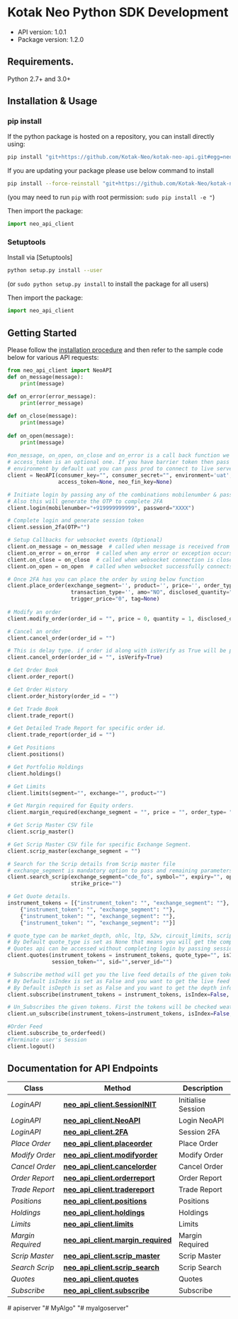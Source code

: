 # Kotak Neo Python SDK Development

- API version: 1.0.1
- Package version: 1.2.0

## Requirements.

Python 2.7+ and 3.0+

## Installation & Usage
### pip install

If the python package is hosted on a repository, you can install directly using:

```sh
pip install "git+https://github.com/Kotak-Neo/kotak-neo-api.git#egg=neo_api_client"
```

If you are updating your package please use below command to install
```sh
pip install --force-reinstall "git+https://github.com/Kotak-Neo/kotak-neo-api"
```
(you may need to run `pip` with root permission: `sudo pip install -e "`)

Then import the package:
```python
import neo_api_client
```

### Setuptools

Install via [Setuptools]

```sh
python setup.py install --user
```
(or `sudo python setup.py install` to install the package for all users)

Then import the package:
```python
import neo_api_client
```

## Getting Started

Please follow the [installation procedure](#installation--usage) and then refer to the sample code below for various API requests:

```python
from neo_api_client import NeoAPI
def on_message(message):
    print(message)
    
def on_error(error_message):
    print(error_message)

def on_close(message):
    print(message)
    
def on_open(message):
    print(message)
    
#on_message, on_open, on_close and on_error is a call back function we will provide the response for the subscribe method.
# access_token is an optional one. If you have barrier token then pass and consumer_key and consumer_secret will be optional.
# environment by default uat you can pass prod to connect to live server
client = NeoAPI(consumer_key="", consumer_secret="", environment='uat',
                access_token=None, neo_fin_key=None)

# Initiate login by passing any of the combinations mobilenumber & password (or) pan & password (or) userid & password
# Also this will generate the OTP to complete 2FA
client.login(mobilenumber="+919999999999", password="XXXX")

# Complete login and generate session token
client.session_2fa(OTP="")

# Setup Callbacks for websocket events (Optional)
client.on_message = on_message  # called when message is received from websocket
client.on_error = on_error  # called when any error or exception occurs in code or websocket
client.on_close = on_close  # called when websocket connection is closed
client.on_open = on_open  # called when websocket successfully connects

# Once 2FA has you can place the order by using below function
client.place_order(exchange_segment='', product='', price='', order_type='', quantity=12, validity='', trading_symbol='',
                    transaction_type='', amo="NO", disclosed_quantity="0", market_protection="0", pf="N",
                    trigger_price="0", tag=None)
						
# Modify an order
client.modify_order(order_id = "", price = 0, quantity = 1, disclosed_quantity = 0, trigger_price = 0, validity = "GFD")

# Cancel an order
client.cancel_order(order_id = "")

# This is delay type. if order id along with isVerify as True will be passed then check the status of the given order id and then proceed to further
client.cancel_order(order_id = "", isVerify=True)

# Get Order Book
client.order_report()

# Get Order History
client.order_history(order_id = "")

# Get Trade Book
client.trade_report()

# Get Detailed Trade Report for specific order id. 
client.trade_report(order_id = "")

# Get Positions
client.positions()

# Get Portfolio Holdings
client.holdings()

# Get Limits
client.limits(segment="", exchange="", product="")

# Get Margin required for Equity orders. 
client.margin_required(exchange_segment = "", price = "", order_type= "", product = "",   quantity = "", instrument_token = "",  transaction_type = "")

# Get Scrip Master CSV file
client.scrip_master()

# Get Scrip Master CSV file for specific Exchange Segment. 
client.scrip_master(exchange_segment = "")

# Search for the Scrip details from Scrip master file
# exchange_segment is mandatory option to pass and remaining parameters are optional
client.search_scrip(exchange_segment="cde_fo", symbol="", expiry="", option_type="",
                    strike_price="")

# Get Quote details. 
instrument_tokens = [{"instrument_token": "", "exchange_segment": ""},
    {"instrument_token": "", "exchange_segment": ""},
    {"instrument_token": "", "exchange_segment": ""},
    {"instrument_token": "", "exchange_segment": ""}]

# quote_type can be market_depth, ohlc, ltp, 52w, circuit_limits, scrip_details
# By Default quote_type is set as None that means you will get the complete data.
# Quotes api can be accessed without completing login by passing session_token, sid and server_id 
client.quotes(instrument_tokens = instrument_tokens, quote_type="", isIndex=False, 
              session_token="", sid="",server_id="")

# Subscribe method will get you the live feed details of the given tokens.
# By Default isIndex is set as False and you want to get the live feed to index scrips set the isIndex flag as True 
# By Default isDepth is set as False and you want to get the depth information set the isDepth flag as True
client.subscribe(instrument_tokens = instrument_tokens, isIndex=False, isDepth=False)

# Un_Subscribes the given tokens. First the tokens will be checked weather that is subscribed. If not Subscribed we will send you the error message else we will unsubscribe the give tokens
client.un_subscribe(instrument_tokens=instrument_tokens, isIndex=False, isDepth=False)

#Order Feed 
client.subscribe_to_orderfeed()
#Terminate user's Session
client.logout()
```
## Documentation for API Endpoints

| Class             | Method                                                                        | Description        |
|-------------------|-------------------------------------------------------------------------------|--------------------|
| *LoginAPI*        | [**neo_api_client.SessionINIT**](docs/Session_init.md#session_init)           | Initialise Session |
| *LoginAPI*        | [**neo_api_client.NeoAPI**](docs/Login.md#login)                              | Login NeoAPI       |
| *LoginAPI*        | [**neo_api_client.2FA**](docs/session_2fa.md#2fa)                             | Session 2FA        |
| *Place Order*     | [**neo_api_client.placeorder**](docs/Place_Order.md#place_order)              | Place Order        |
| *Modify Order*    | [**neo_api_client.modifyorder**](docs/Modify_Order.md#modify_order)           | Modify Order       |
| *Cancel Order*    | [**neo_api_client.cancelorder**](docs/Cancel_Order.md#cancel_order)           | Cancel Order       |
| *Order Report*    | [**neo_api_client.orderreport**](docs/Order_report.md#order_report)           | Order Report       |
| *Trade Report*    | [**neo_api_client.tradereport**](docs/Trade_report.md#trade_report)           | Trade Report       |
| *Positions*       | [**neo_api_client.positions**](docs/Positions.md#positions)                   | Positions          |
| *Holdings*        | [**neo_api_client.holdings**](docs/Holdings.md#holdings)                      | Holdings           |
| *Limits*          | [**neo_api_client.limits**](docs/Limits.md#limits)                            | Limits             |
| *Margin Required* | [**neo_api_client.margin_required**](docs/Margin_Required.md#margin_required) | Margin Required    |
| *Scrip Master*    | [**neo_api_client.scrip_master**](docs/Scrip_Master.md#scrip_master)          | Scrip Master       |
| *Search Scrip*    | [**neo_api_client.scrip_search**](docs/Scrip_Search.md#scrip_search)          | Scrip Search       |
| *Quotes*          | [**neo_api_client.quotes**](docs/Quotes.md#quotes)                            | Quotes             |
| *Subscribe*       | [**neo_api_client.subscribe**](docs/webSocket.md#subscribe)                      | Subscribe          |

#   a p i s e r v e r  
 "# MyAlgo" 
"# myalgoserver" 
